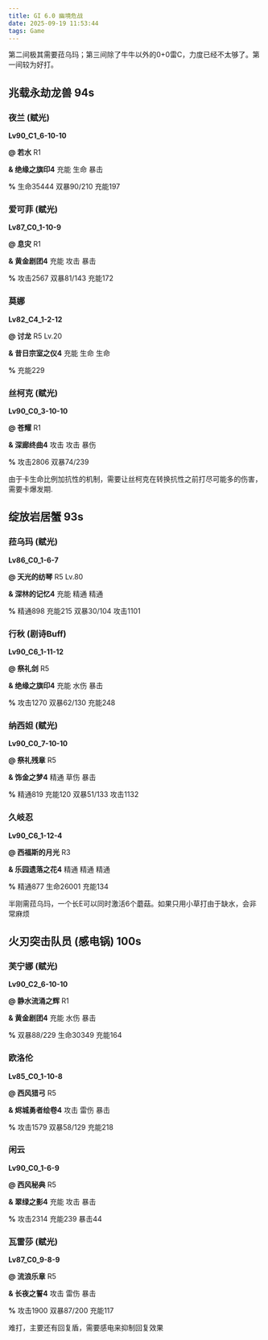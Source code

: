 ```yaml
---
title: GI 6.0 幽境危战
date: 2025-09-19 11:53:44
tags: Game
---
```






第二间极其需要菈乌玛；第三间除了牛牛以外的0+0雷C，力度已经不太够了。第一间较为好打。

<!--more-->

## 兆载永劫龙兽 94s

### 夜兰 (赋光)

**Lv90_C1_6-10-10**

**@ 若水** R1

**& 绝缘之旗印4**  充能  生命  暴击

**%** 生命35444 双暴90/210 充能197

### 爱可菲 (赋光)

**Lv87_C0_1-10-9**

**@ 息灾** R1 

**& 黄金剧团4**  充能  攻击  暴击

**%** 攻击2567 双暴81/143 充能172

### 莫娜

**Lv82_C4_1-2-12**

**@ 讨龙** R5 Lv.20 

**& 昔日宗室之仪4**  充能  生命  生命

**%** 充能229

### 丝柯克 (赋光)

**Lv90_C0_3-10-10**

**@ 苍耀** R1

**& 深廊终曲4**  攻击  攻击  暴伤

**%** 攻击2806 双暴74/239



由于卡生命比例加抗性的机制，需要让丝柯克在转换抗性之前打尽可能多的伤害，需要卡爆发期.



## 绽放岩居蟹 93s

### 菈乌玛 (赋光)

**Lv86_C0_1-6-7**

**@ 天光的纺琴** R5 Lv.80 

**& 深林的记忆4**  充能  精通  精通

**%** 精通898 充能215 双暴30/104 攻击1101

### 行秋 (剧诗Buff)

**Lv90_C6_1-11-12**

**@ 祭礼剑** R5 

**& 绝缘之旗印4**  充能  水伤  暴击

**%** 攻击1270 双暴62/130 充能248

### 纳西妲 (赋光)

**Lv90_C0_7-10-10**

**@ 祭礼残章** R5 

**& 饰金之梦4**  精通  草伤  暴击

**%** 精通819 充能120 双暴51/133 攻击1132

### 久岐忍

**Lv90_C6_1-12-4**

**@ 西福斯的月光** R3

**& 乐园遗落之花4**  精通  精通  精通

**%** 精通877 生命26001 充能134



半刚需菈乌玛，一个长E可以同时激活6个蘑菇。如果只用小草打由于缺水，会非常麻烦



## 火刃突击队员 (感电锅) 100s

### 芙宁娜 (赋光)

**Lv90_C2_6-10-10**

**@ 静水流涌之辉** R1

**& 黄金剧团4**  充能  水伤  暴击

**%** 双暴88/229 生命30349 充能164 

### 欧洛伦

**Lv85_C0_1-10-8**

**@ 西风猎弓** R5

**& 烬城勇者绘卷4**  攻击  雷伤  暴击

**%** 攻击1579 双暴58/129 充能218

### 闲云

**Lv90_C0_1-6-9**

**@ 西风秘典** R5

**& 翠绿之影4**   充能 攻击 暴击

**%** 攻击2314 充能239 暴击44

### 瓦雷莎 (赋光)

**Lv87_C0_9-8-9**

**@ 流浪乐章** R5

**& 长夜之誓4**  攻击  雷伤  暴击

**%** 攻击1900 双暴87/200 充能117



难打，主要还有回复盾，需要感电来抑制回复效果
